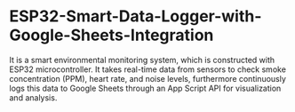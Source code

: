# ESP32-Smart-Data-Logger-with-Google-Sheets-Integration
It is a smart environmental monitoring system, which is constructed with ESP32 microcontroller. It takes real-time data from sensors to check smoke concentration (PPM), heart rate, and noise levels, furthermore continuously logs this data to Google Sheets through an App Script API for visualization and analysis.
